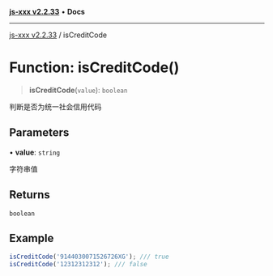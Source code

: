 [**js-xxx v2.2.33**](../README.md) • **Docs**

***

[js-xxx v2.2.33](../README.md) / isCreditCode

# Function: isCreditCode()

> **isCreditCode**(`value`): `boolean`

判断是否为统一社会信用代码

## Parameters

• **value**: `string`

字符串值

## Returns

`boolean`

## Example

```ts
isCreditCode('9144030071526726XG'); /// true
isCreditCode('12312312312'); /// false
```
